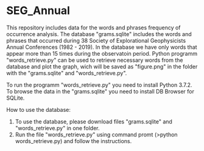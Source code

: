 # SEG_Annual
This repository includes data for the words and phrases frequency of occurrence analysis.
The database "grams.sqlite" includes the words and phrases that occurred during 38 Society of Explorational Geophysicists Annual Conferences (1982 - 2019). In the database we have only words that appear more than 15 times during the observatoin period.
Python programm "words_retrieve.py" can be used to retrieve necessary words from the database and plot the graph, wich will be saved as "figure.png" in the folder with the "grams.sqlite" and "words_retrieve.py".

To run the programm "words_retrieve.py" you need to install Python 3.7.2. 
To browse the data in the "grams.sqlite" you need to install DB Browser for SQLite.

How to use the database:
1) To use the database, please download files "grams.sqlite" and "words_retrieve.py" in one folder.
2) Run the file "words_retrieve.py" using command promt (>python words_retrieve.py) and follow the instructions.
